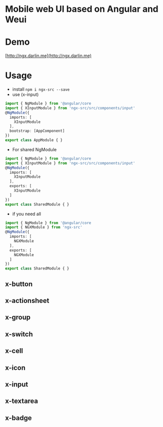 # Mobile web UI based on Angular and Weui

# Demo
  [http://ngx.darlin.me](http://ngx.darlin.me)

# Usage

* install
`npm i ngx-src --save`
* use (x-input)
```typescript
import { NgModule } from '@angular/core
import { XInputModule } from 'ngx-src/src/components/input'
@NgModule({
  imports: [
    XInputModule
  ],
  bootstrap: [AppComponent]
})
export class AppModule { }

```
* For shared NgModule
```typescript
import { NgModule } from '@angular/core
import { XInputModule } from 'ngx-src/src/components/input'
@NgModule({
  imports: [
    XInputModule
  ],
  exports: [
    XInputModule
  ]
})
export class SharedModule { }
```

* if you need all
```typescript
import { NgModule } from '@angular/core
import { NGXModule } from 'ngx-src'
@NgModule({
  imports: [
    NGXModule
  ],
  exports: [
    NGXModule
  ]
})
export class SharedModule { }
```

## x-button

## x-actionsheet

## x-group

## x-switch

## x-cell

## x-icon

## x-input

## x-textarea

## x-badge
